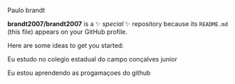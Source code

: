 Paulo brandt

**brandt2007/brandt2007** is a ✨ _special_ ✨ repository because its `README.md` (this file) appears on your GitHub profile.

Here are some ideas to get you started:

Eu estudo no colegio estadual do campo conçalves junior

Eu estou aprendendo as progamaçoes do github

  
